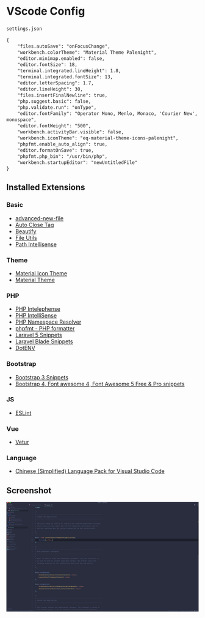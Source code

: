 # VScode Config

`settings.json` 

```
{
    "files.autoSave": "onFocusChange",
    "workbench.colorTheme": "Material Theme Palenight",
    "editor.minimap.enabled": false,
    "editor.fontSize": 18,
    "terminal.integrated.lineHeight": 1.8,
    "terminal.integrated.fontSize": 13,
    "editor.letterSpacing": 1.7,
    "editor.lineHeight": 30,
    "files.insertFinalNewline": true,
    "php.suggest.basic": false,
    "php.validate.run": "onType",
    "editor.fontFamily": "Operator Mono, Menlo, Monaco, 'Courier New', monospace",
    "editor.fontWeight": "500",
    "workbench.activityBar.visible": false,
    "workbench.iconTheme": "eq-material-theme-icons-palenight",
    "phpfmt.enable_auto_align": true,
    "editor.formatOnSave": true,
    "phpfmt.php_bin": "/usr/bin/php",
    "workbench.startupEditor": "newUntitledFile"
}
```

## Installed Extensions

### Basic
* [advanced-new-file](https://marketplace.visualstudio.com/items?itemName=patbenatar.advanced-new-file)
* [Auto Close Tag](https://marketplace.visualstudio.com/items?itemName=formulahendry.auto-close-tag)
* [Beautify](https://marketplace.visualstudio.com/items?itemName=HookyQR.beautify)
* [File Utils](https://marketplace.visualstudio.com/items?itemName=sleistner.vscode-fileutils)
* [Path Intellisense](https://marketplace.visualstudio.com/items?itemName=christian-kohler.path-intellisense)

### Theme
* [Material Icon Theme](https://marketplace.visualstudio.com/items?itemName=PKief.material-icon-theme)
* [Material Theme](https://marketplace.visualstudio.com/items?itemName=Equinusocio.vsc-material-theme)

### PHP
* [PHP Intelephense](https://marketplace.visualstudio.com/items?itemName=bmewburn.vscode-intelephense-client)
* [PHP IntelliSense](https://marketplace.visualstudio.com/items?itemName=felixfbecker.php-intellisense)
* [PHP Namespace Resolver](https://marketplace.visualstudio.com/items?itemName=MehediDracula.php-namespace-resolver)
* [phpfmt - PHP formatter](https://marketplace.visualstudio.com/items?itemName=kokororin.vscode-phpfmt)
* [Laravel 5 Snippets](https://marketplace.visualstudio.com/items?itemName=onecentlin.laravel5-snippets)
* [Laravel Blade Snippets](https://marketplace.visualstudio.com/items?itemName=onecentlin.laravel-blade)
* [DotENV](https://marketplace.visualstudio.com/items?itemName=mikestead.dotenv)

### Bootstrap
* [Bootstrap 3 Snippets](https://marketplace.visualstudio.com/items?itemName=wcwhitehead.bootstrap-3-snippets)
* [Bootstrap 4, Font awesome 4, Font Awesome 5 Free & Pro snippets](https://marketplace.visualstudio.com/items?itemName=thekalinga.bootstrap4-vscode)

### JS
* [ESLint](https://marketplace.visualstudio.com/items?itemName=dbaeumer.vscode-eslint)

### Vue
* [Vetur](https://marketplace.visualstudio.com/items?itemName=octref.vetur)

### Language
* [Chinese (Simplified) Language Pack for Visual Studio Code](https://marketplace.visualstudio.com/items?itemName=MS-CEINTL.vscode-language-pack-zh-hans)

## Screenshot

![](screenshot.png)




